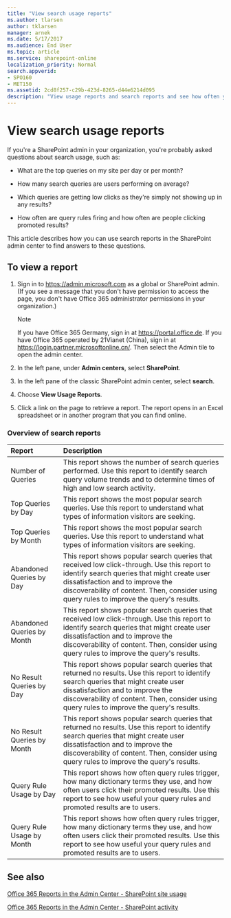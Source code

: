 ```yaml
---
title: "View search usage reports"
ms.author: tlarsen
author: tklarsen
manager: arnek
ms.date: 5/17/2017
ms.audience: End User
ms.topic: article
ms.service: sharepoint-online
localization_priority: Normal
search.appverid:
- SPO160
- MET150
ms.assetid: 2cd8f257-c29b-423d-8265-d44e6214d095
description: "View usage reports and search reports and see how often your users search, what their top queries are, and which queries they're having trouble getting answers for. Usage analytics and search analytics replace the discontinued web analytics from previous versions of SharePoint."
---
```


# View search usage reports

If you're a SharePoint admin in your organization, you're probably asked questions about search usage, such as:
  
- What are the top queries on my site per day or per month?
    
- How many search queries are users performing on average?
    
- Which queries are getting low clicks as they're simply not showing up in any results?
    
- How often are query rules firing and how often are people clicking promoted results?
    
This article describes how you can use search reports in the SharePoint admin center to find answers to these questions.
  
## To view a report
<a name="__top"> </a>

1. Sign in to https://admin.microsoft.com as a global or SharePoint admin. (If you see a message that you don't have permission to access the page, you don't have Office 365 administrator permissions in your organization.)
    
    > [!NOTE]
    > If you have Office 365 Germany, sign in at https://portal.office.de. If you have Office 365 operated by 21Vianet (China), sign in at https://login.partner.microsoftonline.cn/. Then select the Admin tile to open the admin center.  
    
2. In the left pane, under **Admin centers**, select **SharePoint**.
    
3. In the left pane of the classic SharePoint admin center, select **search**.
    
4. Choose **View Usage Reports**.
    
5. Click a link on the page to retrieve a report. The report opens in an Excel spreadsheet or in another program that you can find online.
    
### Overview of search reports

|**Report**|**Description**|
|:-----|:-----|
|Number of Queries  <br/> |This report shows the number of search queries performed. Use this report to identify search query volume trends and to determine times of high and low search activity.  <br/> |
|Top Queries by Day  <br/> |This report shows the most popular search queries. Use this report to understand what types of information visitors are seeking.  <br/> |
|Top Queries by Month  <br/> |This report shows the most popular search queries. Use this report to understand what types of information visitors are seeking.  <br/> |
|Abandoned Queries by Day  <br/> |This report shows popular search queries that received low click-through. Use this report to identify search queries that might create user dissatisfaction and to improve the discoverability of content. Then, consider using query rules to improve the query's results.  <br/> |
|Abandoned Queries by Month  <br/> |This report shows popular search queries that received low click-through. Use this report to identify search queries that might create user dissatisfaction and to improve the discoverability of content. Then, consider using query rules to improve the query's results.  <br/> |
|No Result Queries by Day  <br/> |This report shows popular search queries that returned no results. Use this report to identify search queries that might create user dissatisfaction and to improve the discoverability of content. Then, consider using query rules to improve the query's results.  <br/> |
|No Result Queries by Month  <br/> |This report shows popular search queries that returned no results. Use this report to identify search queries that might create user dissatisfaction and to improve the discoverability of content. Then, consider using query rules to improve the query's results.  <br/> |
|Query Rule Usage by Day  <br/> |This report shows how often query rules trigger, how many dictionary terms they use, and how often users click their promoted results. Use this report to see how useful your query rules and promoted results are to users.  <br/> |
|Query Rule Usage by Month  <br/> |This report shows how often query rules trigger, how many dictionary terms they use, and how often users click their promoted results. Use this report to see how useful your query rules and promoted results are to users.  <br/> |
   
## See also
<a name="__top"> </a>

[Office 365 Reports in the Admin Center - SharePoint site usage](/office365/admin/activity-reports/sharepoint-site-usage)
  
[Office 365 Reports in the Admin Center - SharePoint activity](/office365/admin/activity-reports/sharepoint-activity)

